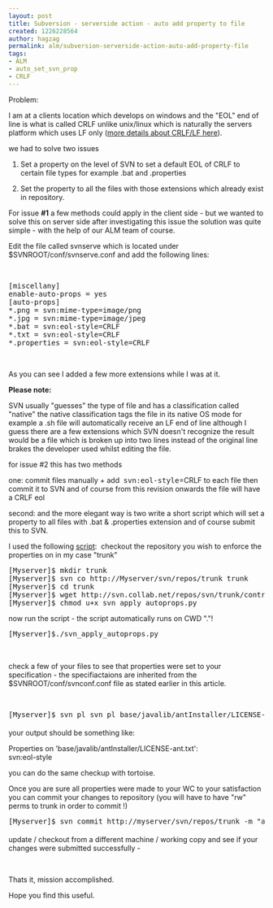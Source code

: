 ```yaml
---
layout: post
title: Subversion - serverside action - auto add property to file
created: 1226228564
author: hagzag
permalink: alm/subversion-serverside-action-auto-add-property-file
tags:
- ALM
- auto_set_svn_prop
- CRLF
---
```

<p> 	 	 	</p><p>Problem:</p> <p>I am at a clients location which develops on windows and the &quot;EOL&quot; end of line is what is called CRLF unlike unix/linux which is naturally the servers platform which uses LF only (<a href="http://svnbook.red-bean.com/en/1.1/ch07s02.html">more details about CRLF/LF here</a>).</p> <p>we had to solve two issues</p> <ol><li><p style="margin-bottom: 0in;">Set a property on the level of SVN 	to set a default EOL of CRLF to certain file types for example .bat 	and .properties</p></li><li><p>Set the property to all the files with those extensions which 	already exist in repository.</p></li></ol> <p>For issue <strong>#1</strong> a few methods could apply in the client side - but we wanted to solve this on server side after investigating this issue the solution was quite simple - with the help of our ALM team of course.</p> <p>Edit the file called svnserve which is located under $SVNROOT/conf/svnserve.conf and add the following lines:</p> <p>&nbsp;</p> <pre>
[miscellany]
enable-auto-props = yes 
[auto-props]
*.png = svn:mime-type=image/png
*.jpg = svn:mime-type=image/jpeg
*.bat = svn:eol-style=CRLF
*.txt = svn:eol-style=CRLF
*.properties = svn:eol-style=CRLF</pre><p>&nbsp;</p> <p>As you can see I added a few more extensions while I was at it.</p> <p><strong>Please note:</strong></p> <p>SVN usually &quot;guesses&quot; the type of file and has a classification called &quot;native&quot; the native classification tags the file in its native OS mode for example a .sh file will automatically receive an LF end of line although I guess there are a few extensions which SVN doesn't recognize the result would be a file which is broken up into two lines instead of the original line brakes the developer used whilst editing the file.</p> <p>for issue #2 this has two methods</p> <p>one: commit files manually + add&nbsp; <tt>svn:eol-style</tt>=CRLF to each file then commit it to SVN and of course from this revision onwards the file will have a CRLF eol&nbsp;&nbsp;&nbsp;&nbsp;&nbsp;&nbsp;&nbsp;&nbsp;&nbsp;&nbsp;&nbsp;&nbsp;&nbsp;&nbsp;&nbsp;&nbsp;&nbsp;&nbsp;&nbsp;&nbsp;&nbsp;&nbsp;&nbsp;&nbsp;&nbsp;&nbsp;&nbsp;&nbsp;&nbsp;&nbsp;&nbsp;&nbsp;&nbsp;</p> <p>second: and the more elegant way is two write a short script which will set a property to all files with .bat &amp; .properties extension and of course submit this to SVN.</p> <p>I used the following <a href="http://svn.collab.net/repos/svn/trunk/contrib/client-side/svn_apply_autoprops.py">script</a>:&nbsp; checkout the repository you wish to enforce the properties on in my case &quot;trunk&quot;</p> <pre>
[Myserver]$ mkdir trunk
[Myserver]$ svn co http://Myserver/svn/repos/trunk trunk
[Myserver]$ cd trunk
[Myserver]$ wget http://svn.collab.net/repos/svn/trunk/contrib/client-side/svn_apply_autoprops.py
[Myserver]$ chmod u+x svn_apply_autoprops.py</pre><p>now run the script - the script automatically runs on CWD &quot;.&quot;!</p> <pre>
[Myserver]$./svn_apply_autoprops.py
&nbsp;</pre><p><br />check a few of your files to see that properties were set to your specification - the specifiactaions are inherited from the $SVNROOT/conf/svnconf.conf file as stated earlier in this article.</p> <p>&nbsp;</p> <pre style="margin-bottom: 0.2in;">
[Myserver]$ svn pl svn pl base/javalib/antInstaller/LICENSE-ant.txt</pre><p>your output should be something like:</p> <p>Properties on 'base/javalib/antInstaller/LICENSE-ant.txt':<br />svn:eol-style</p> <p>you can do the same checkup with tortoise.</p> <p>Once you are sure all properties were made to your WC to your satisfaction you can commit your changes to repository (you will have to have &quot;rw&quot; perms to trunk in order to commit !)</p> <pre style="margin-bottom: 0.2in;">
[Myserver]$ svn commit http://myserver/svn/repos/trunk -m &quot;add properties to files / CRLF property&quot;</pre><p>update / checkout from a different machine / working copy and see if your changes were submitted successfully -</p> <p>&nbsp;</p> <p>Thats it, mission accomplished.</p> <p>Hope you find this useful.</p> <p style="margin-bottom: 0in;">&nbsp;</p>
